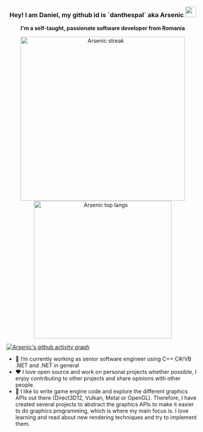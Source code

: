 <h3 align="center">
  <strong>Hey! I am Daniel, my github id is `danthespal` aka Arsenic</strong>
  <img src="https://media.giphy.com/media/hvRJCLFzcasrR4ia7z/giphy.gif" width="28">
</h3>

<p align="center">
    <strong>I'm a self-taught, passionate software developer from Romania</strong>
</p>

<div class="container" align="center">
        <img alt="Arsenic streak" width="430" src="https://github-readme-streak-stats.herokuapp.com?user=danthespal&theme=dark&hide_border=true"/>
        <img alt="Arsenic top langs" width="360" src="https://github-readme-stats.vercel.app/api/top-langs/?username=danthespal&hide=scss,css,javascript,html&layout=compact&theme=dark">
</div>

[![Arsenic's github activity graph](https://github-readme-activity-graph.vercel.app/graph?username=danthespal&theme=react-dark)](https://github.com/danthespal/github-readme-activity-graph)

- 🔭 I’m currently working as senior software engineer using C++ C#/VB .NET and .NET in general
- :heart: I love open source and work on personal projects whether possible, I enjoy contributing to other projects and share opinions with other people.
- :star2: I like to write game engine code and explore the different graphics APIs out there (Direct3D12, Vulkan, Metal or OpenGL). Therefore, I have created several projects to abstract the graphics APIs to make it easier to do graphics programming, which is where my main focus is. I love learning and read about new rendering techniques and try to implement them. 

